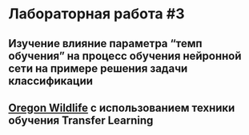 # Лабораторная работа #3
## Изучение влияние параметра “темп обучения” на процесс обучения нейронной сети на примере решения задачи классификации 
## [Oregon Wildlife](https://www.kaggle.com/virtualdvid/oregon-wildlife) с использованием техники обучения Transfer Learning
